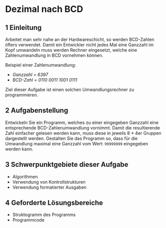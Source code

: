# Dezimal nach BCD

## 1 Einleitung

Arbeitet man sehr nahe an der Hardwareschicht, so werden BCD-Zahlen öfters verwendet. Damit ein Entwickler nicht jedes Mal eine Ganzzahl im Kopf umwandeln muss werden Rechner eingesetzt, welche eine Zahlenumwandlung in BCD vornehmen können.

Beispiel einer Zahlenumwandlung:

- *Ganzzahl = 6397*
- *BCD-Zahl = 0110 0011 1001 0111*

Ziel dieser Aufgabe ist einen solchen Umwandlungsrechner zu programmieren.

## 2 Aufgabenstellung

Entwickeln Sie ein Programm, welches zu einer eingegeben Ganzzahl eine entsprechende BCD-Zahlenumwandlung vornimmt. Damit die resultierende Zahl einfacher gelesen werden kann, muss diese in jeweils 8 * 4er Gruppen dargestellt werden. Gestalten Sie das Programm so, dass für die Umwandlung maximal eine Ganzzahl vom Wert: `99999999` eingegeben werden kann.

## 3 Schwerpunktgebiete dieser Aufgabe

* Algorithmen
* Verwendung von Kontrollstrukturen
* Verwendung formatierter Ausgaben

## 4 Geforderte Lösungsbereiche

* Struktogramm des Programms
* Programmcode
